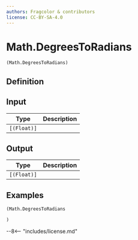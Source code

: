 ```yaml
---
authors: Fragcolor & contributors
license: CC-BY-SA-4.0
---
```



# Math.DegreesToRadians

```clojure
(Math.DegreesToRadians)
```


## Definition




## Input

| Type | Description |
|------|-------------|
| `[(Float)]` |  |


## Output

| Type | Description |
|------|-------------|
| `[(Float)]` |  |


## Examples

```clojure
(Math.DegreesToRadians

)
```


--8<-- "includes/license.md"
